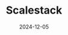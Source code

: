 ---  
layout: startup_page  
title: "Scalestack"  
id: "scalestack.ai"  
permalink: "/scalestackscalestack.ai12052024/"  
website: "https://scalestack.ai/"  
funding_round: "Seed"  
funding_amount: "$3M"  
investors: "Criteria Venture Tech, Sentiero VC, Exor Ventures, Geek Ventures, Ripple Ventures, FlyerOne Ventures, Forum Ventures, FN Fund, Red Bridge, Launch Factory, BackfutureVC, Team Ignite"  
about: "Scalestack is a go-to-market (GTM) orchestration and agentic platform that helps enterprise teams scale faster. It offers enterprise-grade workflows and AI-powered insights to enable scaled GTM operations, enriching large datasets and delivering actionable insights. The platform connects customer data sources, cleans and normalizes data, and uses AI agents to deliver customizable data points."  
markets: "SaaS, AI, Data Analytics, Analytics, Artificial Intelligence (AI), B2B, Business Intelligence, Enterprise Software, Sales Automation, Software"  
hq: "New York, New York, United States"  
founded_year: "2021"  
linkedin: "https://www.linkedin.com/company/scalestackhq"  
twitter: "https://twitter.com/ScalestackAI"  
instagram: ""  
facebook: ""  
crunchbase: "https://www.crunchbase.com/organization/scalestack"  
pitchbook: "https://pitchbook.com/profiles/company/452834-29"  

date_display: "05-Dec-2024"  
date: "2024-12-05"

# SEO Optimization  
meta_title: "Scalestack - Seed Funding ($3M)"  
meta_description: "Scalestack, Scalestack is a go-to-market (GTM) orchestration and agentic platform that helps enterprise teams scale faster. It offers enterprise-grade workflows a..."  
meta_keywords: "Scalestack, SaaS, AI, Data Analytics, Analytics, Artificial Intelligence (AI), B2B, Business Intelligence, Enterprise Software, Sales Automation, Software, Seed funding"  
canonical_url: "https://startup.projectstartups.com/scalestackscalestack.ai12052024/"  
---